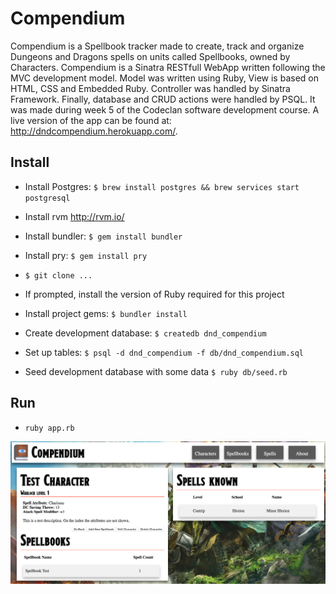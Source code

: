 # Compendium

Compendium is a Spellbook tracker made to create, track and organize Dungeons and Dragons spells on units called Spellbooks, owned by Characters. Compendium is a Sinatra RESTfull WebApp written following the MVC development model. Model was written using Ruby, View is based on HTML, CSS and Embedded Ruby. Controller was handled by Sinatra Framework. Finally, database and CRUD actions were handled by PSQL. It was made during week 5 of the Codeclan software development course. A live version of the app can be found at: http://dndcompendium.herokuapp.com/. 

## Install
* Install Postgres: `$ brew install postgres && brew services start postgresql`
* Install rvm http://rvm.io/
* Install bundler: `$ gem install bundler`
* Install pry: `$ gem install pry`
* `$ git clone ...`

* If prompted, install the version of Ruby required for this project
* Install project gems: `$ bundler install`
* Create development database: `$ createdb dnd_compendium`
* Set up tables: `$ psql -d dnd_compendium -f db/dnd_compendium.sql`
* Seed development database with some data `$ ruby db/seed.rb`

## Run
* `ruby app.rb`

![character view](https://github.com/DetectiveAzul/compendium/blob/master/screenshot.png?raw=true)

